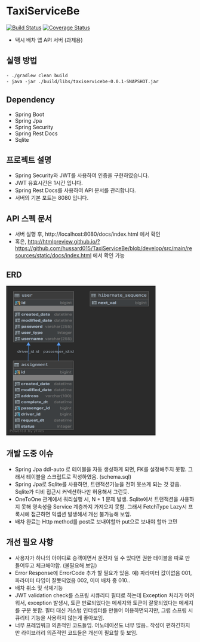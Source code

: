 
# TaxiServiceBe

[![Build Status](https://travis-ci.org/hussard015/TaxiServiceBe.svg?branch=master)](https://travis-ci.org/hussard015/TaxiServiceBe)
[![Coverage Status](https://coveralls.io/repos/github/hussard015/TaxiServiceBe/badge.svg?branch=master)](https://coveralls.io/github/hussard015/TaxiServiceBe?branch=master)

- 택시 배차 앱 API 서버 (과제용)

## 실행 방법
```
- ./gradlew clean build
- java -jar ./build/libs/taxiservicebe-0.0.1-SNAPSHOT.jar
```

## Dependency
- Spring Boot
- Spring Jpa
- Spring Security
- Spring Rest Docs
- Sqlite

## 프로젝트 설명
- Spring Security와 JWT를 사용하여 인증을 구현하였습니다.
- JWT 유효시간은 1시간 입니다.
- Spring Rest Docs를 사용하여 API 문서를 관리합니다.
- 서버의 기본 포트는 8080 입니다.

## API 스펙 문서
- 서버 실행 후, http://localhost:8080/docs/index.html 에서 확인
- 혹은, http://htmlpreview.github.io/?https://github.com/hussard015/TaxiServiceBe/blob/develop/src/main/resources/static/docs/index.html 에서 확인 가능

## ERD
<img src="./ERdiagram.png" width="400" height="400">

## 개발 도중 이슈
- Spring Jpa ddl-auto 로 테이블을 자동 생성하게 되면, FK를 설정해주지 못함. 그래서 테이블을 스크립트로 작성하였음. (schema.sql)
- Spring Jpa로 Sqlite를 사용하면, 트랜잭션기능을 전혀 못쓰게 되는 것 같음. Sqlite가 디비 접근시 커넥션하나만 허용해서 그런듯.
- OneToOne 관계에서 쿼리실행 시, N + 1 문제 발생. Sqlite에서 트랜잭션을 사용하지 못해 영속성을 Service 계층까지 가져오지 못함. 그래서 FetchType Lazy시 프록시에 접근하면 익셉션 발생해서 개선 불가능해 보임.
- 배차 완료는 Http method를 post로 보내야할까 put으로 보내야 할까 고민

## 개선 필요 사항
- 사용자가 하나의 아이디로 승객이면서 운전자 일 수 있다면 권한 테이블을 따로 만들어두고 체크해야함. (불필요해 보임)
- Error Response에 ErrorCode 추가 할 필요가 있음. 예) 파라미터 값이없음 001, 파라미터 타입이 잘못되었음 002, 이미 배차 중 010.. 
- 배차 취소 및 삭제기능
- JWT validation check를 스프링 시큐리티 필터로 하는데 Exception 처리가 어려워서, exception 발생시, 토큰 만료되었다는 메세지와 토큰이 잘못되었다는 메세지를 구분 못함. 필터 대신 커스텀 인터셉터를 만들어 이용하면되지만, 그럼 스프링 시큐리티 기능을 사용하지 않는게 좋아보임.
- 너무 프레임워크 의존적인 코드들임. 어노테이션도 너무 많음.. 작성이 편하긴하지만 라이브러리 의존적인 코드들은 개선이 필요할 듯 보임.
